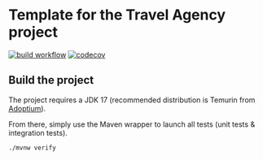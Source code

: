 # Template for the Travel Agency project

[![build workflow](https://github.com/zewcro/travel_agency/actions/workflows/build.yml/badge.svg)](https://github.com/zewcro/travel_agency/actions)
[![codecov](https://codecov.io/gh/zewcro/travel_agency/branch/main/graph/badge.svg)](https://codecov.io/gh/zewcro/travel_agency)

## Build the project

The project requires a JDK 17 (recommended distribution is Temurin from [Adoptium](https://adoptium.net/)).

From there, simply use the Maven wrapper to launch all tests (unit tests & integration tests).

`./mvnw verify`
